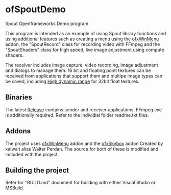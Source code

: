 # ofSpoutDemo
Spout Openframeworks Demo program

This program is intended as an example of using Spout library functions and using additional features such as creating a menu using the [ofxWinMenu](https://github.com/leadedge/ofxWinMenu) addon, the "SpoutRecord" class for recording video with FFmpeg and the "SpoutShaders" class for high speed, live image adjustment using compute shaders.

The receiver includes image capture, video recording, image adjustment and dialogs to manage them. 16 bit and floating point textures can be received from applications that support them and multipe image types can be saved, including [High dynamic range](https://paulbourke.net/dataformats/pic/index.html) for 32bit float textures.

## Binaries

The latest [Release](https://github.com/leadedge/ofSpoutDemo/releases) contains sender and receiver applications. FFmpeg.exe is additionally required. Refer to the individial folder readme.txt files.

## Addons

The project uses [ofxWinMenu](https://github.com/leadedge/ofxWinMenu) addon and the [ofxSkybox](https://github.com/kalwalt/ofxSkyBox) addon Created by kalwalt alias Walter Perdan. The source for both of these is modified and included with the project.

## Building the project

Refer for "BUILD.md" document for building with either Visual Studio or MSBuild.




